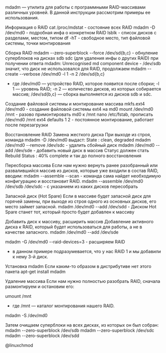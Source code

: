 mdadm — утилита для работы с программными RAID-массивами различных уровней. В данной инструкции рассмотрим примеры ее использования.

Информация о RAID
cat /proc/mdstat - состояние всех RAID
mdadm -D /dev/md0 - подробная инфа о конкретном RAID
lsblk - список дисков с разделами, местом, типом
df -hT - свободное место, тип файловой системы, точки монтирования

Сборка RAID
mdadm --zero-superblock --force /dev/sd{b,c} - обнуление суперблоков на дисках sdb sdc (для удаления инфы о других RAID)
при получении ответа mdadm: Unrecognised md component device - /dev/sdb значит, что диск не использовался для RAID, продолжаем
mdadm --create --verbose /dev/md0 -l 1 -n 2 /dev/sd{b,c}
* где /dev/md0 — устройство RAID, которое появится после сборки; -l 1 — уровень RAID; -n 2 — количество дисков, из которых собирается массив; /dev/sd{b,c} — сборка выполняется из дисков sdb и sdc.

Создание файловой системы и монтирование массива
mkfs.ext4 /dev/md0 - создание файловой системы ext4 на md0
mount /dev/md0 /mnt - разово примонтировать md0 к /mnt
nano /etc/fstab, прописать /dev/md0 /mnt ext4 defaults 1 2 - постоянное монтирование, работает после перезагрузки

Восстановление RAID
Замена жесткого диска
При выходе из строя, команда mdadm -D /dev/md0 выдаст: State : clean, degraded
mdadm /dev/md0 --remove /dev/sdc - удалить сбойный диск
mdadm /dev/md0 --add /dev/sde - добавить новый диск в массив
Статус должен стать Rebuild Status : 40% complete и так до полного восстановления

Пересборка массива
Если нам нужно вернуть ранее разобранный или развалившийся массив из дисков, которые уже входили в состав RAID, вводим:
mdadm --assemble --scan - команда сама найдет необходимую конфигурацию и восстановит RAID.
mdadm --assemble /dev/md0 /dev/sdb /dev/sdc - с указанием из каких дисков пересобрать

Запасной диск (Hot Spare)
Если в массиве будет запасной диск для горячей замены, при выходе из строя одного из основных дисков, его место займет запасной.
mdadm /dev/md0 --add /dev/sdd - Диском Hot Spare станет тот, который просто будет добавлен к массиву

Добавить диск к массиву, расширить массив
Добавление активного диска к RAID, который будет использоваться для работы, а не в качестве запасного.
mdadm /dev/md0 --add /dev/sde

mdadm -G /dev/md0 --raid-devices=3 - расширяем RAID
* в данном примере подразумевается, что у нас RAID 1 и мы добавили к нему 3-й диск.

Установка mdadm
Если каким-то образом в дистрибутиве нет этого пакета
apt-get install mdadm

Удаление массива
Если нам нужно полностью разобрать RAID, сначала размонтируем и остановим его:

umount /mnt
* где /mnt — каталог монтирования нашего RAID.

mdadm -S /dev/md0

Затем очищаем суперблоки на всех дисках, из которых он был собран:
mdadm --zero-superblock /dev/sdb
mdadm --zero-superblock /dev/sdc
mdadm --zero-superblock /dev/sdd


@linuxchmod
